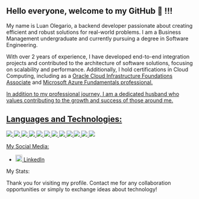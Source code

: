 ## Hello everyone, welcome to my GitHub 👋 !!!
My name is Luan Olegario, a backend developer passionate about creating efficient and robust solutions for real-world problems. I am a Business Management undergraduate and currently pursuing a degree in Software Engineering.

With over 2 years of experience, I have developed end-to-end integration projects and contributed to the architecture of software solutions, focusing on scalability and performance. Additionally, 
I hold certifications in Cloud Computing, including as a <a href="https://catalog-education.oracle.com/ords/certview/sharebadge?id=9DB4991AF281268B26FDEC66FCE2101919A4E069AE5A1243B078556845B8E3A8" target="_blank" title="Oracle Cloud Infrastructure Foundations Associate">Oracle Cloud Infrastructure Foundations Associate</a> and <a href="https://www.credly.com/badges/e8e38683-0967-4fe6-be18-18ea0b7682e0/linked_in_profile" target="_blank" title=" Microsoft Azure Fundamentals professional">Microsoft Azure Fundamentals professional.

In addition to my professional journey, I am a dedicated husband who values contributing to the growth and success of those around me.

## Languages and Technologies:
<img src="https://img.shields.io/badge/Java-007396?style=for-the-badge&logo=java&logoColor=white"/>
<img src="https://img.shields.io/badge/Spring-6DB33F?style=for-the-badge&logo=spring&logoColor=white"/>
<img src="https://img.shields.io/badge/Oracle%20Cloud-FF6A00?style=for-the-badge&logo=oracle&logoColor=white"/>
<img src="https://img.shields.io/badge/AWS-232F3E?style=for-the-badge&logo=amazon-aws&logoColor=white"/>
<img src="https://img.shields.io/badge/Microsoft%20Azure-0078D4?style=for-the-badge&logo=microsoft-azure&logoColor=white"/>
<img src="https://img.shields.io/badge/PostgreSQL-336791?style=for-the-badge&logo=postgresql&logoColor=white"/>
<img src="https://img.shields.io/badge/Oracle-F80000?style=for-the-badge&logo=oracle&logoColor=white"/>
<img src="https://img.shields.io/badge/MySQL-4479A1?style=for-the-badge&logo=mysql&logoColor=white"/>
<img src="https://img.shields.io/badge/Docker-2496ED?style=for-the-badge&logo=docker&logoColor=white"/>
<img src="https://img.shields.io/badge/Git-F05032?style=for-the-badge&logo=git&logoColor=white"/>
<img src="https://img.shields.io/badge/Linux-FCC624?style=for-the-badge&logo=linux&logoColor=black"/>
<img src="https://img.shields.io/badge/IntelliJ%20IDEA-000000?style=for-the-badge&logo=intellij-idea&logoColor=white"/>

My Social Media:
<ul> <li> <img src="https://user-images.githubusercontent.com/30157522/87161827-6cd77380-c29b-11ea-902a-725eeed60745.png" width="18" alt="Linkedin"> <a href="https://www.linkedin.com/in/luan-olegario" target="_blank" title="My LinkedIn">LinkedIn</a> </li> </ul>
My Stats:

Thank you for visiting my profile. 
Contact me for any collaboration opportunities or simply to exchange ideas about technology!
